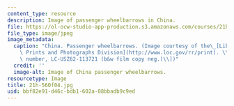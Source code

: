```yaml
---
content_type: resource
description: Image of passenger wheelbarrows in China.
file: https://ol-ocw-studio-app-production.s3.amazonaws.com/courses/21h-560-smashing-the-iron-rice-bowl-chinese-east-asia-fall-2004/bbf82e91d46cbdb1602a08bbadb9c9ed_21h-560f04.jpg
file_type: image/jpeg
image_metadata:
  caption: "China. Passenger wheelbarrows. (Image courtesy of the\_[Library of Congress,\
    \ Prints and Photographs Division](http://www.loc.gov/rr/print). \\[reproduction\
    \ number, LC-USZ62-113721 (b&w film copy neg.)\\])"
  credit: ''
  image-alt: Image of China passenger wheelbarrows.
resourcetype: Image
title: 21h-560f04.jpg
uid: bbf82e91-d46c-bdb1-602a-08bbadb9c9ed
---
```

